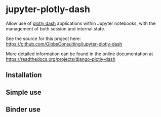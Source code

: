 # jupyter-plotly-dash

Allow use of [plotly dash](https://plot.ly/products/dash/) applications within Jupyter notebooks, with the management of both session and internal state.

See the source for this project here:
<https://github.com/GibbsConsulting/jupyter-plotly-dash>

More detailed information
can be found in the online documentation at
<https://readthedocs.org/projects/django-plotly-dash>

## Installation

## Simple use

## Binder use
